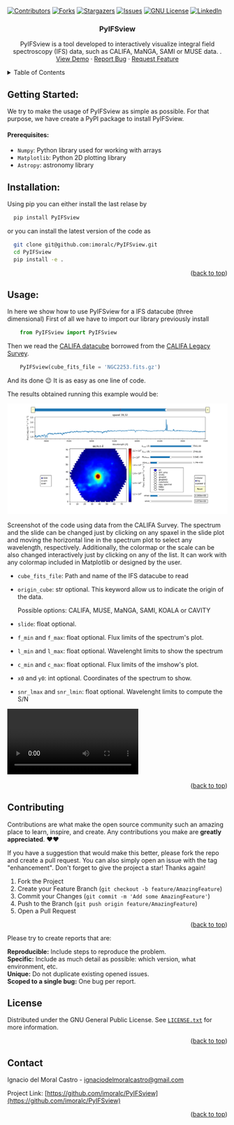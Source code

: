 <div id="top"></div>

[![Contributors][contributors-shield]][contributors-url]
[![Forks][forks-shield]][forks-url]
[![Stargazers][stars-shield]][stars-url]
[![Issues][issues-shield]][issues-url]
[![GNU License][license-shield]][license-url]
[![LinkedIn][linkedin-shield]][linkedin-url]


<h3 align="center">PyIFSview</h3>

  <p align="center">
    PyIFSview is a tool developed to interactively visualize integral field spectroscopy (IFS) data,  such as CALIFA, MaNGA, SAMI or MUSE data.
</a>.
    <br />
    <a href="https://github.com/imoralc/PyIFSview#usage">View Demo</a>
    ·
    <a href="https://github.com/imoralc/PyIFSview/issues">Report Bug</a>
    ·
    <a href="https://github.com/imoralc/PyIFSview/issues">Request Feature</a>
  </p>
</div>

<!-- TABLE OF CONTENTS -->
<details>
  <summary>Table of Contents</summary>
  <ol>
    <li>
      <a href="#getting-started">Getting Started</a>
      <ul>
        <li><a href="#prerequisites">Prerequisites</a></li>
        <li><a href="#installation">Installation</a></li>
      </ul>
    </li>
    <li><a href="#usage">Usage</a></li>
    <li><a href="#contributing">Contributing</a></li>
    <li><a href="#license">License</a></li>
    <li><a href="#contact">Contact</a></li>
    <!-- <li><a href="#cite">Cite</a></li>
    <!-- <li><a href="#acknowledgments">Acknowledgments</a></li> -->
  </ol>
</details>

## Getting Started:

We try to make the usage of PyIFSview as simple as possible. For that purpose, we have create a PyPI package to install PyIFSview.

#### Prerequisites:

- `Numpy`: Python library used for working with arrays
- `Matplotlib`: Python 2D plotting library
- `Astropy`: astronomy library

## Installation:

Using pip you can either install the last relase by

```sh
  pip install PyIFSview
```

or you can install the latest version of the code as 

```sh
  git clone git@github.com:imoralc/PyIFSview.git
  cd PyIFSview
  pip install -e .
```

<p align="right">(<a href="#top">back to top</a>)</p>


<!-- USAGE EXAMPLES -->

## Usage:

In here we show how to use PyIFSview for a IFS datacube (three dimensional)
First of all we have to import our library previously install

```python
    from PyIFSview import PyIFSview
```

Then we read the [CALIFA datacube](https://github.com/imoralc/PyIFSview/blob/main/NGC2253.fits.gz) borrowed from the [CALIFA Legacy Survey](https://califa.caha.es/).

```python
    PyIFSview(cube_fits_file = 'NGC2253.fits.gz')
```

And its done :wink:
It is as easy as one line of code.

The results obtained running this example would be:

![PyIFSview example](Example_NGC2253.png "Example image using CALIFA data")

Screenshot of the code using data from the CALIFA Survey. The spectrum and the slide can be changed just by clicking on any spaxel in the slide plot and moving the horizontal line in the spectrum plot to select any wavelength, respectively. Additionally, the colormap or the scale can be also changed interactively just by clicking on any of the list. It can work with any colormap included in Matplotlib or designed by the user.

- `cube_fits_file`: Path and name of the IFS datacube to read
- `origin_cube`: str optional. This keyword allow us to indicate the origin of the data.

  Possible options: CALIFA, MUSE, MaNGA, SAMI, KOALA or CAVITY
- `slide`: float optional.
- `f_min` and `f_max`: float optional. Flux limits of the spectrum's plot.
- `l_min` and `l_max`: float optional. Wavelenght limits to show the spectrum
- `c_min` and `c_max`: float optional. Flux limits of the imshow's plot.
- `x0` and `y0`: int optional. Coordinates of the spectrum to show.
- `snr_lmax` and `snr_lmin`: float optional. Wavelenght limits to compute the S/N


![PyIFSview example video](Example_PyIFSview.mp4 "Example video using CALIFA data")


<p align="right">(<a href="#top">back to top</a>)</p>


<!-- CONTRIBUTING -->

## Contributing

Contributions are what make the open source community such an amazing place to learn, inspire, and create. Any contributions you make are **greatly appreciated**. ❤️❤️

If you have a suggestion that would make this better, please fork the repo and create a pull request. You can also simply open an issue with the tag "enhancement".
Don't forget to give the project a star! Thanks again!

1. Fork the Project
2. Create your Feature Branch (`git checkout -b feature/AmazingFeature`)
3. Commit your Changes (`git commit -m 'Add some AmazingFeature'`)
4. Push to the Branch (`git push origin feature/AmazingFeature`)
5. Open a Pull Request

<p align="right">(<a href="#top">back to top</a>)</p>

Please try to create reports that are:


**Reproducible:** Include steps to reproduce the problem.  
**Specific:** Include as much detail as possible: which version, what environment, etc.  
**Unique:** Do not duplicate existing opened issues.  
**Scoped to a single bug:** One bug per report.  


<!-- LICENSE -->

## License

Distributed under the GNU General Public License. See [`LICENSE.txt`](https://github.com/imoralc/PyIFSview/blob/master/LICENSE) for more information.

<p align="right">(<a href="#top">back to top</a>)</p>

<!-- CONTACT -->

## Contact

Ignacio del Moral Castro - ignaciodelmoralcastro@gmail.com

Project Link: [https://github.com/imoralc/PyIFSview](https://github.com/imoralc/PyIFSview)

<p align="right">(<a href="#top">back to top</a>)</p>


<!-- MARKDOWN LINKS & IMAGES -->
<!-- https://www.markdownguide.org/basic-syntax/#reference-style-links -->

[contributors-shield]: https://img.shields.io/github/contributors/imoralc/PyIFSview.svg?style=plastic&logo=appveyor
[contributors-url]: https://github.com/imoralc/PyIFSview/graphs/contributors
[forks-shield]: https://img.shields.io/github/forks/imoralc/PyIFSview.svg?style=plastic&logo=appveyor
[forks-url]: https://github.com/imoralc/PyIFSview/network/members
[stars-shield]: https://img.shields.io/github/stars/imoralc/PyIFSview.svg?style=plastic&logo=appveyor
[stars-url]: https://github.com/imoralc/PyIFSview/stargazers
[issues-shield]: https://img.shields.io/github/issues/imoralc/PyIFSviewsvg?style=plastic&logo=appveyor
[issues-url]: https://github.com/imoralc/PyIFSview/issues
[license-shield]: https://img.shields.io/github/license/imoralc/PyIFSview.svg?style=plastic&logo=appveyor
[license-url]: https://github.com/imoralc/PyIFSview/blob/main/LICENSE
[linkedin-shield]: https://img.shields.io/badge/-LinkedIn-black.svg?style=plastic&logo=linkedin&colorB=555
[linkedin-url]: https://www.linkedin.com/in/ignacio-del-moral-castro-0a139698/

